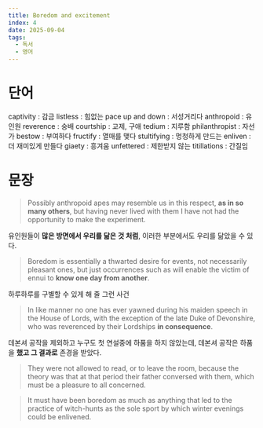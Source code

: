 ```yaml
---
title: Boredom and excitement
index: 4
date: 2025-09-04
tags:
  - 독서
  - 영어
---
```

# 단어

captivity : 감금
listless : 힘없는
pace up and down : 서성거리다
anthropoid  : 유인원
reverence : 숭배
courtship : 교제, 구애
tedium : 지루함
philanthropist : 자선가
bestow : 부여하다
fructify : 열매를 맺다
stultifying : 멍청하게 만드는
enliven : 더 재미있게 만들다
giaety : 흥겨움
unfettered : 제한받지 않는
titillations : 간질임
# 문장

>Possibly anthropoid apes may resemble us in this
respect, **as in so many others**, but having never
lived with them I have not had the opportunity to
make the experiment.

유인원들이 **많은 방면에서 우리를 닮은 것 처럼**, 이러한 부분에서도 우리를 닮았을 수 있다.

> Boredom is
essentially a thwarted desire for events, not
necessarily pleasant ones, but just occurrences
such as will enable the victim of ennui to **know one
day from another**.

하루하루를 구별할 수 있게 해 줄 그런 사건

> In like manner
no one has ever yawned during his maiden speech
in the House of Lords, with the exception of the
late Duke of Devonshire, who was reverenced by
their Lordships **in consequence**.

데본셔 공작을 제외하고 누구도 첫 연설중에 하품을 하지 않았는데, 데본셔 공작은 하품을 **했고 그 결과로** 존경을 받았다.

>They were not allowed
to read, or to leave the room, because the theory
was that at that period their father conversed with
them, which must be a pleasure to all concerned.

>It must have been boredom as much as anything that
led to the practice of witch-hunts as the sole sport
by which winter evenings could be enlivened.
